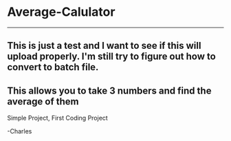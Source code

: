 # Average-Calulator

--------------------
This is just a test and I want to see if this will upload properly. I'm still try to figure out how to convert
to batch file.
--------------------
This allows you to take 3 numbers and find the average of them
--------------------
Simple Project, First Coding Project


  -Charles
